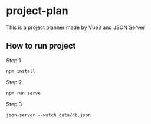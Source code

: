 # project-plan
This is a project planner made by Vue3 and JSON Server

## How to run project
Step 1
```
npm install
```

Step 2
```
npm run serve
```

Step 3
```
json-server --watch data/db.json
```